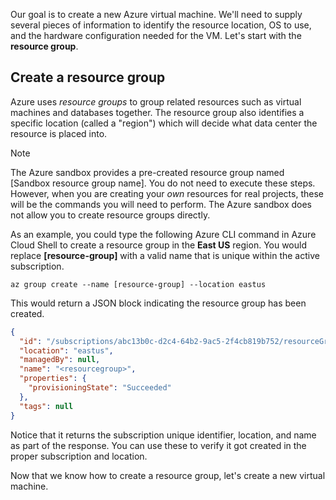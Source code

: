 Our goal is to create a new Azure virtual machine. We'll need to supply several pieces of information to identify the resource location, OS to use, and the hardware configuration needed for the VM. Let's start with the **resource group**.

## Create a resource group

Azure uses _resource groups_ to group related resources such as virtual machines and databases together. The resource group also identifies a specific location (called a "region") which will decide what data center the resource is placed into.

> [!NOTE]
> The Azure sandbox provides a pre-created resource group named <rgn>[Sandbox resource group name]</rgn>. You do not need to execute these steps. However, when you are creating your _own_ resources for real projects, these will be the commands you will need to perform. The Azure sandbox does not allow you to create resource groups directly.

As an example, you could type the following Azure CLI command in Azure Cloud Shell to create a resource group in the **East US** region. You would replace **[resource-group]** with a valid name that is unique within the active subscription.

```azurecli
az group create --name [resource-group] --location eastus
```

This would return a JSON block indicating the resource group has been created.

```json
{
  "id": "/subscriptions/abc13b0c-d2c4-64b2-9ac5-2f4cb819b752/resourceGroups/<resourcegroup>",
  "location": "eastus",
  "managedBy": null,
  "name": "<resourcegroup>",
  "properties": {
    "provisioningState": "Succeeded"
  },
  "tags": null
}
```

Notice that it returns the subscription unique identifier, location, and name as part of the response. You can use these to verify it got created in the proper subscription and location.

Now that we know how to create a resource group, let's create a new virtual machine.